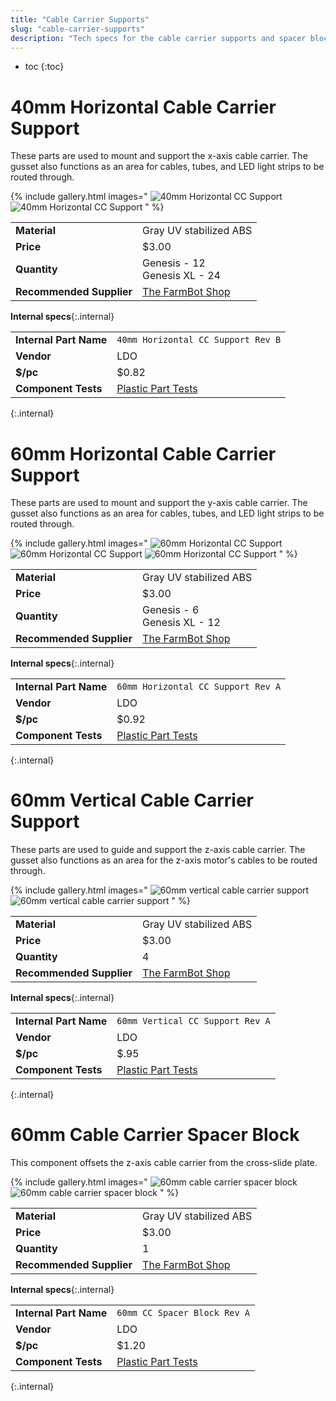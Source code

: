 ```yaml
---
title: "Cable Carrier Supports"
slug: "cable-carrier-supports"
description: "Tech specs for the cable carrier supports and spacer block in FarmBot Genesis. Visit [our shop](http://shop.farm.bot) to purchase parts."
---
```


* toc
{:toc}


# 40mm Horizontal Cable Carrier Support

These parts are used to mount and support the x-axis cable carrier. The gusset also functions as an area for cables, tubes, and LED light strips to be routed through.

{% include gallery.html images="
![40mm Horizontal CC Support](_images/40mm_horizontal_cc_support_1.jpeg)
![40mm Horizontal CC Support](_images/40mm_horizontal_cc_support_2.jpeg)
" %}

|                              |                              |
|------------------------------|------------------------------|
|**Material**                  |Gray UV stabilized ABS
|**Price**                     |$3.00
|**Quantity**                  |Genesis - 12<br>Genesis XL - 24
|**Recommended Supplier**      |[The FarmBot Shop](http://shop.farm.bot)

**Internal specs**{:.internal}

|                              |                              |
|------------------------------|------------------------------|
|**Internal Part Name**        |`40mm Horizontal CC Support Rev B`
|**Vendor**                    |LDO
|**$/pc**                      |$0.82
|**Component Tests**           |[Plastic Part Tests](../plastic-parts.md#component-tests)
{:.internal}

# 60mm Horizontal Cable Carrier Support

These parts are used to mount and support the y-axis cable carrier. The gusset also functions as an area for cables, tubes, and LED light strips to be routed through.

{% include gallery.html images="
![60mm Horizontal CC Support](_images/60mm_horizontal_cc_support_1.jpg)
![60mm Horizontal CC Support](_images/60mm_horizontal_cc_support_2.jpg)
![60mm Horizontal CC Support](_images/60mm_horizontal_cc_support_3.jpg)
" %}

|                              |                              |
|------------------------------|------------------------------|
|**Material**                  |Gray UV stabilized ABS
|**Price**                     |$3.00
|**Quantity**                  |Genesis - 6<br>Genesis XL - 12
|**Recommended Supplier**      |[The FarmBot Shop](http://shop.farm.bot)

**Internal specs**{:.internal}

|                              |                              |
|------------------------------|------------------------------|
|**Internal Part Name**        |`60mm Horizontal CC Support Rev A`
|**Vendor**                    |LDO
|**$/pc**                      |$0.92
|**Component Tests**           |[Plastic Part Tests](../plastic-parts.md#component-tests)
{:.internal}

# 60mm Vertical Cable Carrier Support

These parts are used to guide and support the z-axis cable carrier. The gusset also functions as an area for the z-axis motor's cables to be routed through.

{% include gallery.html images="
![60mm vertical cable carrier support](_images/60mm_vertical_cable_carrier_support_1.jpg)
![60mm vertical cable carrier support](_images/60mm_vertical_cable_carrier_support_2.jpg)
" %}

|                              |                              |
|------------------------------|------------------------------|
|**Material**                  |Gray UV stabilized ABS
|**Price**                     |$3.00
|**Quantity**                  |4
|**Recommended Supplier**      |[The FarmBot Shop](http://shop.farm.bot)

**Internal specs**{:.internal}

|                              |                              |
|------------------------------|------------------------------|
|**Internal Part Name**        |`60mm Vertical CC Support Rev A`
|**Vendor**                    |LDO
|**$/pc**                      |$.95
|**Component Tests**           |[Plastic Part Tests](../plastic-parts.md#component-tests)
{:.internal}

# 60mm Cable Carrier Spacer Block

This component offsets the z-axis cable carrier from the cross-slide plate.

{% include gallery.html images="
![60mm cable carrier spacer block](_images/60mm_cable_carrier_spacer_block_1.jpg)
![60mm cable carrier spacer block](_images/60mm_cable_carrier_spacer_block_2.jpg)
" %}

|                              |                              |
|------------------------------|------------------------------|
|**Material**                  |Gray UV stabilized ABS
|**Price**                     |$3.00
|**Quantity**                  |1
|**Recommended Supplier**      |[The FarmBot Shop](http://shop.farm.bot)

**Internal specs**{:.internal}

|                              |                              |
|------------------------------|------------------------------|
|**Internal Part Name**        |`60mm CC Spacer Block Rev A`
|**Vendor**                    |LDO
|**$/pc**                      |$1.20
|**Component Tests**           |[Plastic Part Tests](../plastic-parts.md#component-tests)
{:.internal}
